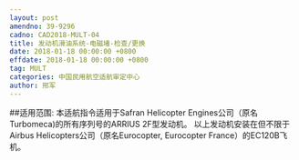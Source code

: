 ```yaml
---
layout: post
amendno: 39-9296
cadno: CAD2018-MULT-04
title: 发动机滑油系统-电磁堵-检查/更换
date: 2018-01-18 00:00:00 +0800
effdate: 2018-01-18 00:00:00 +0800
tag: MULT
categories: 中国民用航空适航审定中心
author: 邢军
---
```


##适用范围:
本适航指令适用于Safran Helicopter Engines公司（原名Turbomeca)的所有序列号的ARRIUS 2F型发动机。
以上发动机安装在但不限于Airbus Helicopters公司（原名Eurocopter, Eurocopter France）的EC120B飞机。

